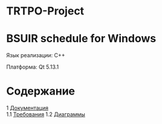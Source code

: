 # TRTPO-Project
# BSUIR schedule for Windows
Язык реализации: C++

Платформа: Qt 5.13.1

# Содержание
1 [Документация](Documents)  
1.1 [Требования](Documents/Requirements/Software%20Requirements%20Specification.md)
1.2 [Диаграммы](Documents/System%20project/README.md)
